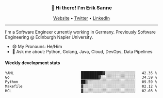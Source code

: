 <h3 align="center">👋 Hi there! I'm Erik Sanne</h3>
<p align="center">
  <a href="https://eriksanne.com">Website</a> •
  <a href="https://twitter.com/ErikKonradSanne">Twitter</a> •
  <a href="https://www.linkedin.com/in/eriksanne/">LinkedIn</a>
</p>

---
I'm a Software Engineer currently working in Germany. Previously Software Engineering @ Edinburgh Napier University.

- 😄 My Pronouns: He/Him
- 💬 Ask me about: Python, Golang, Java, Cloud, DevOps, Data Pipelines

<h4>Weekly development stats</h4>
<!--START_SECTION:waka-->

```txt
YAML                               ██████████▓░░░░░░░░░░░░░░   42.35 %
Go                                 ████████▓░░░░░░░░░░░░░░░░   34.59 %
Python                             ██▒░░░░░░░░░░░░░░░░░░░░░░   09.59 %
Makefile                           ▓░░░░░░░░░░░░░░░░░░░░░░░░   02.12 %
HCL                                ▓░░░░░░░░░░░░░░░░░░░░░░░░   02.03 %
```

<!--END_SECTION:waka-->
